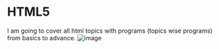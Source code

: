 # HTML5
I am going to cover all html topics with programs (topics wise programs) from basics to advance.
![image](https://user-images.githubusercontent.com/90374311/193191151-86d0a901-fdb7-4f82-ad3b-72f8e87c11b7.png)
  
